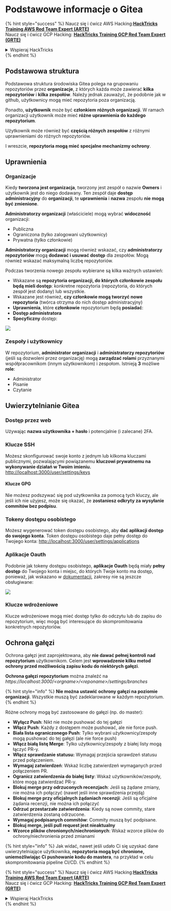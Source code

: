 # Podstawowe informacje o Gitea

{% hint style="success" %}
Naucz się i ćwicz AWS Hacking:<img src="/.gitbook/assets/image.png" alt="" data-size="line">[**HackTricks Training AWS Red Team Expert (ARTE)**](https://training.hacktricks.xyz/courses/arte)<img src="/.gitbook/assets/image.png" alt="" data-size="line">\
Naucz się i ćwicz GCP Hacking: <img src="/.gitbook/assets/image (2).png" alt="" data-size="line">[**HackTricks Training GCP Red Team Expert (GRTE)**<img src="/.gitbook/assets/image (2).png" alt="" data-size="line">](https://training.hacktricks.xyz/courses/grte)

<details>

<summary>Wspieraj HackTricks</summary>

* Sprawdź [**plany subskrypcji**](https://github.com/sponsors/carlospolop)!
* **Dołącz do** 💬 [**grupy Discord**](https://discord.gg/hRep4RUj7f) lub [**grupy telegram**](https://t.me/peass) lub **śledź** nas na **Twitterze** 🐦 [**@hacktricks\_live**](https://twitter.com/hacktricks\_live)**.**
* **Dziel się trikami hakerskimi, przesyłając PR-y do** [**HackTricks**](https://github.com/carlospolop/hacktricks) i [**HackTricks Cloud**](https://github.com/carlospolop/hacktricks-cloud) repozytoriów na githubie.

</details>
{% endhint %}

## Podstawowa struktura

Podstawowa struktura środowiska Gitea polega na grupowaniu repozytoriów przez **organizacje**, z których każda może zawierać **kilka repozytoriów** i **kilka zespołów**. Należy jednak zauważyć, że podobnie jak w github, użytkownicy mogą mieć repozytoria poza organizacją.

Ponadto, **użytkownik** może być **członkiem** **różnych organizacji**. W ramach organizacji użytkownik może mieć **różne uprawnienia do każdego repozytorium**.

Użytkownik może również być **częścią różnych zespołów** z różnymi uprawnieniami do różnych repozytoriów.

I wreszcie, **repozytoria mogą mieć specjalne mechanizmy ochrony**.

## Uprawnienia

### Organizacje

Kiedy **tworzona jest organizacja**, tworzony jest zespół o nazwie **Owners** i użytkownik jest do niego dodawany. Ten zespół daje **dostęp administracyjny** do **organizacji**, te **uprawnienia** i **nazwa** zespołu **nie mogą być zmienione**.

**Administratorzy organizacji** (właściciele) mogą wybrać **widoczność** organizacji:

* Publiczna
* Ograniczona (tylko zalogowani użytkownicy)
* Prywatna (tylko członkowie)

**Administratorzy organizacji** mogą również wskazać, czy **administratorzy repozytoriów** mogą **dodawać i usuwać dostęp** dla zespołów. Mogą również wskazać maksymalną liczbę repozytoriów.

Podczas tworzenia nowego zespołu wybierane są kilka ważnych ustawień:

* Wskazane są **repozytoria organizacji, do których członkowie zespołu będą mieli dostęp**: konkretne repozytoria (repozytoria, do których zespół jest dodany) lub wszystkie.
* Wskazane jest również, **czy członkowie mogą tworzyć nowe repozytoria** (twórca otrzyma do nich dostęp administracyjny)
* **Uprawnienia**, które **członkowie** repozytorium będą **posiadać**:
* **Dostęp administratora**
* **Specyficzny** dostęp:

![](<../../.gitbook/assets/image (118).png>)

### Zespoły i użytkownicy

W repozytorium, **administrator organizacji** i **administratorzy repozytoriów** (jeśli są dozwoleni przez organizację) mogą **zarządzać rolami** przyznanymi współpracownikom (innym użytkownikom) i zespołom. Istnieją **3** możliwe **role**:

* Administrator
* Pisanie
* Czytanie

## Uwierzytelnianie Gitea

### Dostęp przez web

Używając **nazwa użytkownika + hasło** i potencjalnie (i zalecane) 2FA.

### **Klucze SSH**

Możesz skonfigurować swoje konto z jednym lub kilkoma kluczami publicznymi, pozwalającymi powiązanemu **kluczowi prywatnemu na wykonywanie działań w Twoim imieniu.** [http://localhost:3000/user/settings/keys](http://localhost:3000/user/settings/keys)

#### **Klucze GPG**

Nie możesz podszywać się pod użytkownika za pomocą tych kluczy, ale jeśli ich nie użyjesz, może się okazać, że **zostaniesz odkryty za wysyłanie commitów bez podpisu**.

### **Tokeny dostępu osobistego**

Możesz wygenerować token dostępu osobistego, aby **dać aplikacji dostęp do swojego konta**. Token dostępu osobistego daje pełny dostęp do Twojego konta: [http://localhost:3000/user/settings/applications](http://localhost:3000/user/settings/applications)

### Aplikacje Oauth

Podobnie jak tokeny dostępu osobistego, **aplikacje Oauth** będą miały **pełny dostęp** do Twojego konta i miejsc, do których Twoje konto ma dostęp, ponieważ, jak wskazano w [dokumentacji](https://docs.gitea.io/en-us/oauth2-provider/#scopes), zakresy nie są jeszcze obsługiwane:

![](<../../.gitbook/assets/image (194).png>)

### Klucze wdrożeniowe

Klucze wdrożeniowe mogą mieć dostęp tylko do odczytu lub do zapisu do repozytorium, więc mogą być interesujące do skompromitowania konkretnych repozytoriów.

## Ochrona gałęzi

Ochrona gałęzi jest zaprojektowana, aby **nie dawać pełnej kontroli nad repozytorium** użytkownikom. Celem jest **wprowadzenie kilku metod ochrony przed możliwością zapisu kodu do niektórych gałęzi**.

**Ochrona gałęzi repozytorium** można znaleźć na _https://localhost:3000/\<orgname>/\<reponame>/settings/branches_

{% hint style="info" %}
**Nie można ustawić ochrony gałęzi na poziomie organizacji**. Wszystkie muszą być zadeklarowane w każdym repozytorium.
{% endhint %}

Różne ochrony mogą być zastosowane do gałęzi (np. do master):

* **Wyłącz Push**: Nikt nie może pushować do tej gałęzi
* **Włącz Push**: Każdy z dostępem może pushować, ale nie force push.
* **Biała lista ograniczonego Push**: Tylko wybrani użytkownicy/zespoły mogą pushować do tej gałęzi (ale nie force push)
* **Włącz białą listę Merge**: Tylko użytkownicy/zespoły z białej listy mogą łączyć PR-y.
* **Włącz sprawdzanie statusu:** Wymagaj przejścia sprawdzeń statusu przed połączeniem.
* **Wymagaj zatwierdzeń**: Wskaż liczbę zatwierdzeń wymaganych przed połączeniem PR.
* **Ogranicz zatwierdzenia do białej listy**: Wskaż użytkowników/zespoły, które mogą zatwierdzać PR-y.
* **Blokuj merge przy odrzuconych recenzjach**: Jeśli są żądane zmiany, nie można ich połączyć (nawet jeśli inne sprawdzenia przejdą)
* **Blokuj merge przy oficjalnych żądaniach recenzji**: Jeśli są oficjalne żądania recenzji, nie można ich połączyć
* **Odrzuć przestarzałe zatwierdzenia**: Kiedy są nowe commity, stare zatwierdzenia zostaną odrzucone.
* **Wymagaj podpisanych commitów**: Commity muszą być podpisane.
* **Blokuj merge, jeśli pull request jest nieaktualny**
* **Wzorce plików chronionych/niechronionych**: Wskaż wzorce plików do ochrony/niechronienia przed zmianami

{% hint style="info" %}
Jak widać, nawet jeśli udało Ci się uzyskać dane uwierzytelniające użytkownika, **repozytoria mogą być chronione, uniemożliwiając Ci pushowanie kodu do mastera**, na przykład w celu skompromitowania pipeline CI/CD.
{% endhint %}

{% hint style="success" %}
Naucz się i ćwicz AWS Hacking:<img src="/.gitbook/assets/image.png" alt="" data-size="line">[**HackTricks Training AWS Red Team Expert (ARTE)**](https://training.hacktricks.xyz/courses/arte)<img src="/.gitbook/assets/image.png" alt="" data-size="line">\
Naucz się i ćwicz GCP Hacking: <img src="/.gitbook/assets/image (2).png" alt="" data-size="line">[**HackTricks Training GCP Red Team Expert (GRTE)**<img src="/.gitbook/assets/image (2).png" alt="" data-size="line">](https://training.hacktricks.xyz/courses/grte)

<details>

<summary>Wspieraj HackTricks</summary>

* Sprawdź [**plany subskrypcji**](https://github.com/sponsors/carlospolop)!
* **Dołącz do** 💬 [**grupy Discord**](https://discord.gg/hRep4RUj7f) lub [**grupy telegram**](https://t.me/peass) lub **śledź** nas na **Twitterze** 🐦 [**@hacktricks\_live**](https://twitter.com/hacktricks\_live)**.**
* **Dziel się trikami hakerskimi, przesyłając PR-y do** [**HackTricks**](https://github.com/carlospolop/hacktricks) i [**HackTricks Cloud**](https://github.com/carlospolop/hacktricks-cloud) repozytoriów na githubie.

</details>
{% endhint %}
